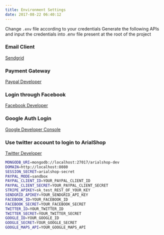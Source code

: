```yaml
---
title: Environment Settings
date: 2017-08-22 06:40:12
---
```


  Change `.env` file according to your credentials
  Generate the following APIs and input the credentials into .env file present at the root of the project

### Email Client
 [Sendgrid](http://www.sendgrid.com/)

### Payment Gateway 
 [Paypal Developer](http://developer.paypal.com/)

### Login through Facebook 
 [Facebook Developer](http://developer.facebook.com/)

### Google Auth Login 
 [Google Developer Console](http://developer.facebook.com/)

### Use twitter account to login to ArialShop 
 [Twitter Developer](https://dev.twitter.com/)
      

``` bash
MONGODB_URI=mongodb://localhost:27017/arialshop-dev
DOMAIN=http://localhost:8080
SESSION_SECRET=arialshop-secret
PAYPAL_MODE=sandbox
PAYPAL_CLIENT_ID=YOUR_PAYPAL_CLIENT_ID
PAYPAL_CLIENT_SECRET=YOUR_PAYPAL_CLIENT_SECRET
STRIPE_APIKEY=sk_test_REST_OF_YOUR_KEY
SENDGRID_APIKEY=YOUR_SENDGRID_API_KEY
FACEBOOK_ID=YOUR_FACEBOOK_ID
FACEBOOK_SECRET=YOUR_FACEBOOK_SECRET
TWITTER_ID=YOUR_TWITTER_ID
TWITTER_SECRET=YOUR_TWITTER_SECRET
GOOGLE_ID=YOUR_GOOGLE_ID
GOOGLE_SECRET=YOUR_GOOGLE_SECRET
GOOGLE_MAPS_API=YOUR_GOOGLE_MAPS_API
``` 
<br/>